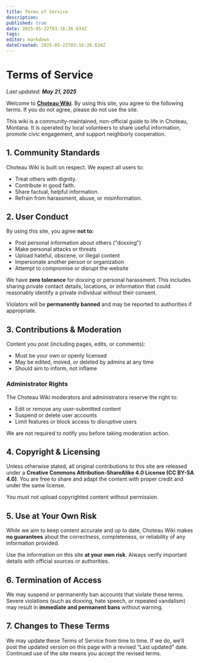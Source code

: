 ```yaml
---
title: Terms of Service
description: 
published: true
date: 2025-05-22T03:16:26.634Z
tags: 
editor: markdown
dateCreated: 2025-05-22T03:16:26.634Z
---
```


# Terms of Service
*Last updated: **May 21, 2025***

Welcome to **[Choteau Wiki](https://choteau.wiki)**. By using this site, you agree to the following terms. If you do not agree, please do not use the site.

This wiki is a community-maintained, non-official guide to life in Choteau, Montana. It is operated by local volunteers to share useful information, promote civic engagement, and support neighborly cooperation.

## 1. Community Standards

Choteau Wiki is built on respect. We expect all users to:

- Treat others with dignity.
- Contribute in good faith.
- Share factual, helpful information.
- Refrain from harassment, abuse, or misinformation.

## 2. User Conduct

By using this site, you agree **not to:**

- Post personal information about others ("doxxing")
- Make personal attacks or threats
- Upload hateful, obscene, or illegal content
- Impersonate another person or organization
- Attempt to compromise or disrupt the website

We have **zero tolerance** for doxxing or personal harassment. This includes sharing private contact details, locations, or information that could reasonably identify a private individual without their consent.

Violators will be **permanently banned** and may be reported to authorities if appropriate.

## 3. Contributions & Moderation

Content you post (including pages, edits, or comments):

- Must be your own or openly licensed
- May be edited, moved, or deleted by admins at any time
- Should aim to inform, not inflame

### Administrator Rights

The Choteau Wiki moderators and administrators reserve the right to:

- Edit or remove any user-submitted content
- Suspend or delete user accounts
- Limit features or block access to disruptive users

We are not required to notify you before taking moderation action.

## 4. Copyright & Licensing

Unless otherwise stated, all original contributions to this site are released under a **Creative Commons Attribution-ShareAlike 4.0 License (CC BY-SA 4.0)**. You are free to share and adapt the content with proper credit and under the same license.

You must not upload copyrighted content without permission.

## 5. Use at Your Own Risk

While we aim to keep content accurate and up to date, Choteau Wiki makes **no guarantees** about the correctness, completeness, or reliability of any information provided.

Use the information on this site **at your own risk**. Always verify important details with official sources or authorities.

## 6. Termination of Access

We may suspend or permanently ban accounts that violate these terms. Severe violations (such as doxxing, hate speech, or repeated vandalism) may result in **immediate and permanent bans** without warning.

## 7. Changes to These Terms

We may update these Terms of Service from time to time. If we do, we’ll post the updated version on this page with a revised “Last updated” date. Continued use of the site means you accept the revised terms.
